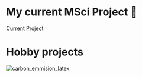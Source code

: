 # My current MSci Project 🔭
[Current Project](https://github.com/LHCb-UII-Masters-Project/LHCb-Analysis-Code) 



# Hobby projects
![carbon_emmision_latex](https://github.com/user-attachments/assets/39a461c3-7a24-49d7-839d-4f6d32c0ff0d)


<!--
**jackmcqueen02/jackmcqueen02** is a ✨ _special_ ✨ repository because its `README.md` (this file) appears on your GitHub profile.

Here are some ideas to get you started:

- 🔭 I’m currently working on ...
- 🌱 I’m currently learning ...
- 👯 I’m looking to collaborate on ...
- 🤔 I’m looking for help with ...
- 💬 Ask me about ...
- 📫 How to reach me: ...
- 😄 Pronouns: ...
- ⚡ Fun fact: ...
-->
